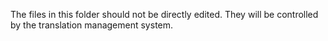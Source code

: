 The files in this folder should not be directly edited. They will be controlled by the translation management system.
